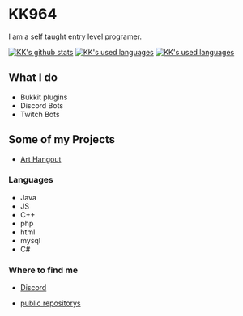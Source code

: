 # KK964

I am a self taught entry level programer.

[![KK's github stats](https://github-readme-stats.vercel.app/api?username=KK964&hide=stars,prs,issues&count_private=true&show_icons=true&theme=radical)](https://github.com/anuraghazra/github-readme-stats)
[![KK's used languages](https://github-readme-stats.vercel.app/api/top-langs?username=KK964&count_private=true&show_icons=true&layout=compact&theme=radical)](https://github.com/anuraghazra/github-readme-stats)
[![KK's used languages](https://github-readme-stats.vercel.app/api/wakatime?username=KK964&layout=compact&theme=radical)](https://github.com/anuraghazra/github-readme-stats)

## What I do

- Bukkit plugins
- Discord Bots
- Twitch Bots

## Some of my Projects

- [Art Hangout][arthangout]

### Languages

- Java
- JS
- C++
- php
- html
- mysql
- C#

### Where to find me

- [Discord][discord]
- [public repositorys][github]

  [github]: https://github.com/KK964?tab=repositories
  [tweet]: https://twitter.com/KK964gaming
  [discord]: https://discord.gg/ZyPRRkk
  [yt]: https://www.youtube.com/channel/UCEP4D_Nrjgw8xbFOwsLgDsQ
  [arthangout]: https://arthangout.art/

